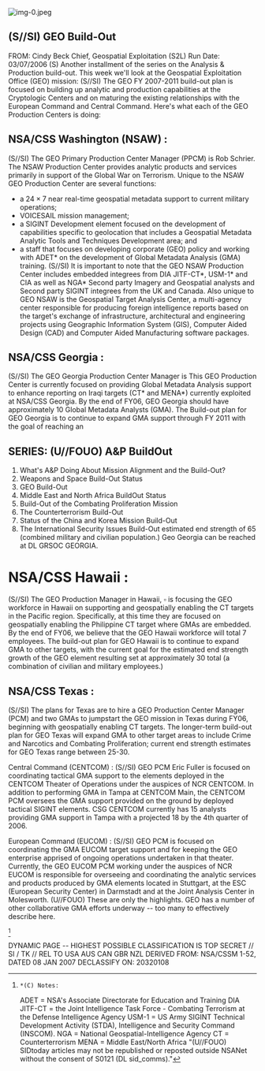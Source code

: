 ![img-0.jpeg](img-0.jpeg)

## (S//SI) GEO Build-Out

FROM: Cindy Beck
Chief, Geospatial Exploitation (S2L)
Run Date: 03/07/2006
(S) Another installment of the series on the Analysis \& Production build-out. This week we'll look at the Geospatial Exploitation Office (GEO) mission:
(S//SI) The GEO FY 2007-2011 build-out plan is focused on building up analytic and production capabilities at the Cryptologic Centers and on maturing the existing relationships with the European Command and Central Command. Here's what each of the GEO Production Centers is doing:

## NSA/CSS Washington (NSAW) :

(S//SI) The GEO Primary Production Center Manager (PPCM) is Rob Schrier. The NSAW Production Center provides analytic products and services primarily in support of the Global War on Terrorism. Unique to the NSAW GEO Production Center are several functions:

- a $24 \times 7$ near real-time geospatial metadata support to current military operations;
- VOICESAIL mission management;
- a SIGINT Development element focused on the development of capabilities specific to geolocation that includes a Geospatial Metadata Analytic Tools and Techniques Development area; and
- a staff that focuses on developing corporate (GEO) policy and working with ADET* on the development of Global Metadata Analysis (GMA) training.
(S//SI) It is important to note that the GEO NSAW Production Center includes embedded integrees from DIA JITF-CT*, USM-1* and CIA as well as NGA* Second party Imagery and Geospatial analysts and Second party SIGINT integrees from the UK and Canada. Also unique to GEO NSAW is the Geospatial Target Analysis Center, a multi-agency center responsible for producing foreign intelligence reports based on the target's exchange of infrastructure, architectural and engineering projects using Geographic Information System (GIS), Computer Aided Design (CAD) and Computer Aided Manufacturing software packages.


## NSA/CSS Georgia :

(S//SI) The GEO Georgia Production Center Manager is This GEO Production Center is currently focused on providing Global Metadata Analysis support to enhance reporting on Iraqi targets (CT* and MENA*) currently exploited at NSA/CSS Georgia. By the end of FY06, GEO Georgia should have approximately 10 Global Metadata Analysts (GMA). The Build-out plan for GEO Georgia is to continue to expand GMA support through FY 2011 with the goal of reaching an

## SERIES: (U//FOUO) A\&P BuildOut

1. What's A\&P Doing About Mission Alignment and the Build-Out?
2. Weapons and Space Build-Out Status
3. GEO Build-Out
4. Middle East and North Africa BuildOut Status
5. Build-Out of the Combating Proliferation Mission
6. The Counterterrorism Build-Out
7. Status of the China and Korea Mission Build-Out
8. The International Security Issues Build-Out
estimated end strength of 65 (combined military and civilian population.) Geo Georgia can be reached at DL GRSOC GEORGIA.

# NSA/CSS Hawaii : 

(S//SI) The GEO Production Manager in Hawaii, $\square$ is focusing the GEO workforce in Hawaii on supporting and geospatially enabling the CT targets in the Pacific region. Specifically, at this time they are focused on geospatially enabling the Philippine CT target where GMAs are embedded. By the end of FY06, we believe that the GEO Hawaii workforce will total 7 employees. The build-out plan for GEO Hawaii is to continue to expand GMA to other targets, with the current goal for the estimated end strength growth of the GEO element resulting set at approximately 30 total (a combination of civilian and military employees.)

## NSA/CSS Texas :

(S//SI) The plans for Texas are to hire a GEO Production Center Manager (PCM) and two GMAs to jumpstart the GEO mission in Texas during FY06, beginning with geospatially enabling CT targets. The longer-term build-out plan for GEO Texas will expand GMA to other target areas to include Crime and Narcotics and Combating Proliferation; current end strength estimates for GEO Texas range between 25-30.

Central Command (CENTCOM) :
(S//SI) GEO PCM Eric Fuller is focused on coordinating tactical GMA support to the elements deployed in the CENTCOM Theater of Operations under the auspices of NCR CENTCOM. In addition to performing GMA in Tampa at CENTCOM Main, the CENTCOM PCM oversees the GMA support provided on the ground by deployed tactical SIGINT elements. CSG CENTCOM currently has 15 analysts providing GMA support in Tampa with a projected 18 by the 4th quarter of 2006.

European Command (EUCOM) :
(S//SI) GEO PCM is focused on coordinating the GMA EUCOM target support and for keeping the GEO enterprise apprised of ongoing operations undertaken in that theater. Currently, the GEO EUCOM PCM working under the auspices of NCR EUCOM is responsible for overseeing and coordinating the analytic services and products produced by GMA elements located in Stuttgart, at the ESC (European Security Center) in Darmstadt and at the Joint Analysis Center in Molesworth.
(U//FOUO) These are only the highlights. GEO has a number of other collaborative GMA efforts underway -- too many to effectively describe here.

[^0]
[^0]:    *(C) Notes:

    ADET = NSA's Associate Directorate for Education and Training DIA JITF-CT = the Joint Intelligence Task Force - Combating Terrorism at the Defense Intelligence Agency USM-1 = US Army SIGINT Technical Development Activity (STDA), Intelligence and Security Command (INSCOM). NGA = National Geospatial-Intelligence Agency CT = Counterterrorism
    MENA = Middle East/North Africa
"(U//FOUO) SIDtoday articles may not be republished or reposted outside NSANet without the consent of S0121 (DL sid_comms)."

DYNAMIC PAGE -- HIGHEST POSSIBLE CLASSIFICATION IS TOP SECRET // SI / TK // REL TO USA AUS CAN GBR NZL
DERIVED FROM: NSA/CSSM 1-52, DATED 08 JAN 2007 DECLASSIFY ON: 20320108
